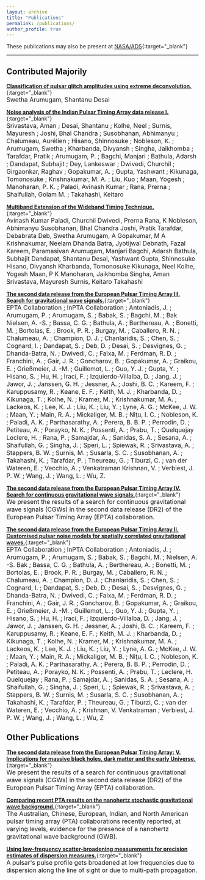 ```yaml
---
layout: archive
title: "Publications"
permalink: /publications/
author_profile: true
---
```


These publications may also be present at [NASA/ADS](https://ui.adsabs.harvard.edu/search/p_=0&q=author%3A%22Arumugam%2C%20S.%22%20AND%20database%3Aastronomy&sort=date%20desc%2C%20bibcode%20desc){:target="_blank"}

---
## Contributed Majorily  
[**Classification of pulsar glitch amplitudes using extreme deconvolution.**](https://www.sciencedirect.com/science/article/abs/pii/S2214404822000799?via%3Dihub){:target="_blank"}    
<font size="3"> Swetha Arumugam, Shantanu Desai </font>


[**Noise analysis of the Indian Pulsar Timing Array data release I.**](https://journals.aps.org/prd/abstract/10.1103/PhysRevD.108.023008){:target="_blank"}  
<font size="3"> Srivastava, Aman ; Desai, Shantanu ; Kolhe, Neel ; Surnis, Mayuresh ; Joshi, Bhal Chandra ; Susobhanan, Abhimanyu ; Chalumeau, Aurélien ; Hisano, Shinnosuke ; Nobleson, K. ; Arumugam, Swetha ; Kharbanda, Divyansh ; Singha, Jaikhomba ; Tarafdar, Pratik ; Arumugam, P. ; Bagchi, Manjari ; Bathula, Adarsh ; Dandapat, Subhajit ; Dey, Lankeswar ; Dwivedi, Churchil ; Girgaonkar, Raghav ; Gopakumar, A. ; Gupta, Yashwant ; Kikunaga, Tomonosuke ; Krishnakumar, M. A. ; Liu, Kuo ; Maan, Yogesh ; Manoharan, P. K. ; Paladi, Avinash Kumar ; Rana, Prerna ; Shaifullah, Golam M. ; Takahashi, Keitaro </font>


[**Multiband Extension of the Wideband Timing Technique.**](https://academic.oup.com/mnras/article/527/1/213/7310865){:target="_blank"}  
<font size="3"> Avinash Kumar Paladi, Churchil Dwivedi, Prerna Rana, K Nobleson, Abhimanyu Susobhanan, Bhal Chandra Joshi, Pratik Tarafdar, Debabrata Deb, Swetha Arumugam, A Gopakumar, M A Krishnakumar, Neelam Dhanda Batra, Jyotijwal Debnath, Fazal Kareem, Paramasivan Arumugam, Manjari Bagchi, Adarsh Bathula, Subhajit Dandapat, Shantanu Desai, Yashwant Gupta, Shinnosuke Hisano, Divyansh Kharbanda, Tomonosuke Kikunaga, Neel Kolhe, Yogesh Maan, P K Manoharan, Jaikhomba Singha, Aman Srivastava, Mayuresh Surnis, Keitaro Takahashi </font>


[**The second data release from the European Pulsar Timing Array III. Search for gravitational wave
signals.**](https://www.aanda.org/articles/aa/abs/2023/10/aa46844-23/aa46844-23.html){:target="_blank"}  
<font size="3"> EPTA Collaboration ; InPTA Collaboration ; Antoniadis, J. ; Arumugam, P. ; Arumugam, S. ; Babak, S. ; Bagchi, M. ; Bak Nielsen, A. -S. ; Bassa, C. G. ; Bathula, A. ; Berthereau, A. ; Bonetti, M. ; Bortolas, E. ; Brook, P. R. ; Burgay, M. ; Caballero, R. N. ; Chalumeau, A. ; Champion, D. J. ; Chanlaridis, S. ; Chen, S. ; Cognard, I. ; Dandapat, S. ; Deb, D. ; Desai, S. ; Desvignes, G. ; Dhanda-Batra, N. ; Dwivedi, C. ; Falxa, M. ; Ferdman, R. D. ; Franchini, A. ; Gair, J. R. ; Goncharov, B. ; Gopakumar, A. ; Graikou, E. ; Grießmeier, J. -M. ; Guillemot, L. ; Guo, Y. J. ; Gupta, Y. ; Hisano, S. ; Hu, H. ; Iraci, F. ; Izquierdo-Villalba, D. ; Jang, J. ; Jawor, J. ; Janssen, G. H. ; Jessner, A. ; Joshi, B. C. ; Kareem, F. ; Karuppusamy, R. ; Keane, E. F. ; Keith, M. J. ; Kharbanda, D. ; Kikunaga, T. ; Kolhe, N. ; Kramer, M. ; Krishnakumar, M. A. ; Lackeos, K. ; Lee, K. J. ; Liu, K. ; Liu, Y. ; Lyne, A. G. ; McKee, J. W. ; Maan, Y. ; Main, R. A. ; Mickaliger, M. B. ; Niţu, I. C. ; Nobleson, K. ; Paladi, A. K. ; Parthasarathy, A. ; Perera, B. B. P. ; Perrodin, D. ; Petiteau, A. ; Porayko, N. K. ; Possenti, A. ; Prabu, T. ; Quelquejay Leclere, H. ; Rana, P. ; Samajdar, A. ; Sanidas, S. A. ; Sesana, A. ; Shaifullah, G. ; Singha, J. ; Speri, L. ; Spiewak, R. ; Srivastava, A. ; Stappers, B. W. ; Surnis, M. ; Susarla, S. C. ; Susobhanan, A. ; Takahashi, K. ; Tarafdar, P. ; Theureau, G. ; Tiburzi, C. ; van der Wateren, E. ; Vecchio, A. ; Venkatraman Krishnan, V. ; Verbiest, J. P. W. ; Wang, J. ; Wang, L. ; Wu, Z. </font>


[**The second data release from the European Pulsar Timing Array IV. Search for continuous gravitational
wave signals.**](https://arxiv.org/abs/2306.16226){:target="_blank"}  
<font size="3"> We present the results of a search for continuous gravitational wave signals (CGWs) in the second data release (DR2) of the European Pulsar Timing Array (EPTA) collaboration.</font>


[**The second data release from the European Pulsar Timing Array II. Customised pulsar noise models
for spatially correlated gravitational waves.**](https://www.aanda.org/articles/aa/full_html/2023/10/aa46842-23/aa46842-23.html){:target="_blank"}  
<font size="3"> EPTA Collaboration ; InPTA Collaboration ; Antoniadis, J. ; Arumugam, P. ; Arumugam, S.  ; Babak, S. ; Bagchi, M. ; Nielsen, A. -S. Bak ; Bassa, C. G. ; Bathula, A. ; Berthereau, A. ; Bonetti, M. ; Bortolas, E. ; Brook, P. R. ; Burgay, M. ; Caballero, R. N. ; Chalumeau, A. ; Champion, D. J. ; Chanlaridis, S. ; Chen, S. ; Cognard, I. ; Dandapat, S. ; Deb, D. ; Desai, S. ; Desvignes, G. ; Dhanda-Batra, N. ; Dwivedi, C. ; Falxa, M. ; Ferdman, R. D. ; Franchini, A. ; Gair, J. R. ; Goncharov, B. ; Gopakumar, A. ; Graikou, E. ; Grießmeier, J. -M. ; Guillemot, L. ; Guo, Y. J. ; Gupta, Y. ; Hisano, S. ; Hu, H. ; Iraci, F. ; Izquierdo-Villalba, D. ; Jang, J. ; Jawor, J. ; Janssen, G. H. ; Jessner, A. ; Joshi, B. C. ; Kareem, F. ; Karuppusamy, R. ; Keane, E. F. ; Keith, M. J. ; Kharbanda, D. ; Kikunaga, T. ; Kolhe, N. ; Kramer, M. ; Krishnakumar, M. A. ; Lackeos, K. ; Lee, K. J. ; Liu, K. ; Liu, Y. ; Lyne, A. G. ; McKee, J. W. ; Maan, Y. ; Main, R. A. ; Mickaliger, M. B. ; Niţu, I. C. ; Nobleson, K. ; Paladi, A. K. ; Parthasarathy, A. ; Perera, B. B. P. ; Perrodin, D. ; Petiteau, A. ; Porayko, N. K. ; Possenti, A. ; Prabu, T. ; Leclere, H. Quelquejay ; Rana, P. ; Samajdar, A. ; Sanidas, S. A. ; Sesana, A. ; Shaifullah, G. ; Singha, J. ; Speri, L. ; Spiewak, R. ; Srivastava, A. ; Stappers, B. W. ; Surnis, M. ; Susarla, S. C. ; Susobhanan, A. ; Takahashi, K. ; Tarafdar, P. ; Theureau, G. ; Tiburzi, C. ; van der Wateren, E. ; Vecchio, A. ; Krishnan, V. Venkatraman ; Verbiest, J. P. W. ; Wang, J. ; Wang, L. ; Wu, Z </font>


## Other Publications 
[**The second data release from the European Pulsar Timing Array: V. Implications for massive black holes,
dark matter and the early Universe.**](https://arxiv.org/abs/2306.162271){:target="_blank"}  
<font size="3"> We present the results of a search for continuous gravitational wave signals (CGWs) in the second data release (DR2) of the European Pulsar Timing Array (EPTA) collaboration.</font>


[**Comparing recent PTA results on the nanohertz stochastic gravitational wave background.**](https://arxiv.org/abs/2309.00693){:target="_blank"}  
<font size="3"> The Australian, Chinese, European, Indian, and North American pulsar timing array (PTA) collaborations recently reported, at varying levels, evidence for the presence of a nanohertz gravitational wave background (GWB). </font>


[**Using low-frequency scatter-broadening measurements for precision estimates of dispersion measures.**](https://arxiv.org/abs/2309.16765){:target="_blank"}  
<font size="3"> A pulsar's pulse profile gets broadened at low frequencies due to dispersion along the line of sight or due to multi-path propagation.</font>

